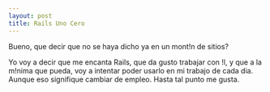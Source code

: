```yaml
---
layout: post
title: Rails Uno Cero
---
```


Bueno, que decir que no se haya dicho ya en un mont!n de sitios?

Yo voy a decir que me encanta Rails, que da gusto trabajar con !l, y que a la m!nima que pueda, voy a intentar poder usarlo en mi trabajo de cada dia. Aunque eso signifique cambiar de empleo. Hasta tal punto me gusta.
